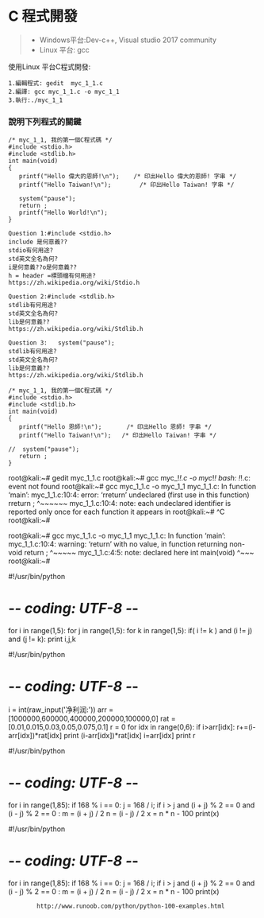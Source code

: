 # C 程式開發
>* Windows平台:Dev-c++, Visual studio 2017 community
>* Linux 平台: gcc

使用Linux 平台C程式開發:
```
1.編輯程式: gedit  myc_1_1.c
2.編譯: gcc myc_1_1.c -o myc_1_1
3.執行:./myc_1_1
```
### 說明下列程式的關鍵

```
/* myc_1_1, 我的第一個C程式碼 */ 
#include <stdio.h>
#include <stdlib.h>
int main(void)
{
   printf("Hello 偉大的恩師!\n");   	/* 印出Hello 偉大的恩師! 字串 */
   printf("Hello Taiwan!\n");        /* 印出Hello Taiwan! 字串 */   
   
   system("pause");
   return ;
   printf("Hello World!\n");
}
```
```
Question 1:#include <stdio.h>
include 是何意義??
stdio有何用途?
std英文全名為何?
i是何意義??o是何意義??
h = header =標頭檔有何用途? 
https://zh.wikipedia.org/wiki/Stdio.h
```
```
Question 2:#include <stdlib.h>
stdlib有何用途?
std英文全名為何?
lib是何意義??
https://zh.wikipedia.org/wiki/Stdlib.h
```
```
Question 3:   system("pause");
stdlib有何用途?
std英文全名為何?
lib是何意義??
https://zh.wikipedia.org/wiki/Stdlib.h
```
```
/* myc_1_1, 我的第一個C程式碼 */ 
#include <stdio.h>
#include <stdlib.h>
int main(void)
{
   printf("Hello 恩師!\n");   	/* 印出Hello 恩師! 字串 */
   printf("Hello Taiwan!\n");   /* 印出Hello Taiwan! 字串 */   
   
//  system("pause");
   return ;
}
```
root@kali:~# gedit myc_1_1.c
root@kali:~# gcc myc_!_!.c -o myc_!_!
bash: !_!.c: event not found
root@kali:~# gcc myc_1_1.c -o myc_1_1
myc_1_1.c: In function ‘main’:
myc_1_1.c:10:4: error: ‘rreturn’ undeclared (first use in this function)
    rreturn ;
    ^~~~~~~
myc_1_1.c:10:4: note: each undeclared identifier is reported only once for each function it appears in
root@kali:~# ^C
root@kali:~# 

root@kali:~# gcc myc_1_1.c -o myc_1_1
myc_1_1.c: In function ‘main’:
myc_1_1.c:10:4: warning: ‘return’ with no value, in function returning non-void
    return ;
    ^~~~~~
myc_1_1.c:4:5: note: declared here
 int main(void)
     ^~~~
root@kali:~# 


#!/usr/bin/python
# -*- coding: UTF-8 -*-
 
for i in range(1,5):
    for j in range(1,5):
        for k in range(1,5):
            if( i != k ) and (i != j) and (j != k):
                print i,j,k
                
#!/usr/bin/python
# -*- coding: UTF-8 -*-
 
i = int(raw_input('净利润:'))
arr = [1000000,600000,400000,200000,100000,0]
rat = [0.01,0.015,0.03,0.05,0.075,0.1]
r = 0
for idx in range(0,6):
    if i>arr[idx]:
        r+=(i-arr[idx])*rat[idx]
        print (i-arr[idx])*rat[idx]
        i=arr[idx]
print r

#!/usr/bin/python
# -*- coding: UTF-8 -*-
 
for i in range(1,85):
    if 168 % i == 0:
        j = 168 / i;
        if  i > j and (i + j) % 2 == 0 and (i - j) % 2 == 0 :
            m = (i + j) / 2
            n = (i - j) / 2
            x = n * n - 100
            print(x)
            
#!/usr/bin/python
# -*- coding: UTF-8 -*-
 
for i in range(1,85):
    if 168 % i == 0:
        j = 168 / i;
        if  i > j and (i + j) % 2 == 0 and (i - j) % 2 == 0 :
            m = (i + j) / 2
            n = (i - j) / 2
            x = n * n - 100
            print(x)
            
            
            
            
            http://www.runoob.com/python/python-100-examples.html
